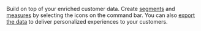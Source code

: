 Build on top of your enriched customer data. Create [segments](segments.md) and [measures](measures.md) by selecting the icons on the command bar. You can also [export the data](export-destinations.md) to deliver personalized experiences to your customers.